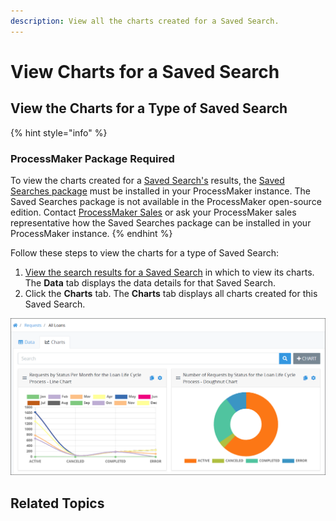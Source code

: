 ```yaml
---
description: View all the charts created for a Saved Search.
---
```


# View Charts for a Saved Search

## View the Charts for a Type of Saved Search

{% hint style="info" %}
### ProcessMaker Package Required

To view the charts created for a [Saved Search's](../what-is-a-saved-search.md) results, the [Saved Searches package](../../../package-development-distribution/package-a-connector/saved-searches-package.md) must be installed in your ProcessMaker instance. The Saved Searches package is not available in the ProcessMaker open-source edition. Contact [ProcessMaker Sales](mailto:sales@processmaker.com) or ask your ProcessMaker sales representative how the Saved Searches package can be installed in your ProcessMaker instance.
{% endhint %}

Follow these steps to view the charts for a type of Saved Search:

1. [View the search results for a Saved Search](../view-saved-searches-that-are-shared-with-you/view-search-results-for-a-saved-search.md) in which to view its charts. The **Data** tab displays the data details for that Saved Search.
2. Click the **Charts** tab. The **Charts** tab displays all charts created for this Saved Search.

![Saved Search results for Requests of the &quot;All Loans&quot; Process showing charts](../../../.gitbook/assets/request-type-charts-tab-saved-search-package.png)

## Related Topics



